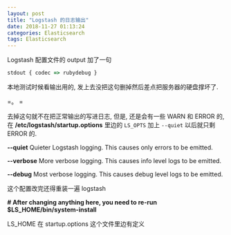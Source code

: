```yaml
---
layout: post
title: "Logstash 的日志输出"
date: 2018-11-27 01:13:24
categories: Elasticsearch
tags: Elasticsearch
---
```


<!--more-->

Logstash 配置文件的 output 加了一句

```javascript
stdout { codec => rubydebug }
```

本地测试时候看输出用的, 发上去没把这句删掉然后差点把服务器的硬盘撑坏了.

=。 =

去掉这句就不在把正常输出的写进日志, 但是, 还是会有一些 WARN 和 ERROR 的, 在 **/etc/logstash/startup.options** 里边的 `LS_OPTS` 加上 `--quiet` 以后就只剩 ERROR 的.

**--quiet**
Quieter Logstash logging. This causes only errors to be emitted.

**--verbose**
More verbose logging. This causes info level logs to be emitted.

**--debug**
Most verbose logging. This causes debug level logs to be emitted.

这个配置改完还得重装一遍 logstash

**# After changing anything here, you need to re-run $LS_HOME/bin/system-install**

LS_HOME 在 startup.options 这个文件里边有定义